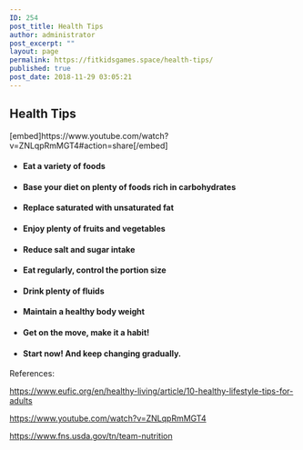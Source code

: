 ```yaml
---
ID: 254
post_title: Health Tips
author: administrator
post_excerpt: ""
layout: page
permalink: https://fitkidsgames.space/health-tips/
published: true
post_date: 2018-11-29 03:05:21
---
```

<h2>Health Tips</h2>
[embed]https://www.youtube.com/watch?v=ZNLqpRmMGT4#action=share[/embed]
<ul>
 	<li>
<h4>Eat a variety of foods</h4>
</li>
 	<li>
<h4>Base your diet on plenty of foods rich in carbohydrates</h4>
</li>
 	<li>
<h4>Replace saturated with unsaturated fat</h4>
</li>
 	<li>
<h4>Enjoy plenty of fruits and vegetables</h4>
</li>
 	<li>
<h4>Reduce salt and sugar intake</h4>
</li>
 	<li>
<h4>Eat regularly, control the portion size</h4>
</li>
 	<li>
<h4>Drink plenty of fluids</h4>
</li>
 	<li>
<h4>Maintain a healthy body weight</h4>
</li>
 	<li>
<h4>Get on the move, make it a habit!</h4>
</li>
 	<li>
<h4>Start now! And keep changing gradually.</h4>
</li>
</ul>
References:

<a href="https://www.eufic.org/en/healthy-living/article/10-healthy-lifestyle-tips-for-adults">https://www.eufic.org/en/healthy-living/article/10-healthy-lifestyle-tips-for-adults</a>

<a href="https://www.youtube.com/watch?v=ZNLqpRmMGT4">https://www.youtube.com/watch?v=ZNLqpRmMGT4</a>

<a href="_wp_link_placeholder">https://www.fns.usda.gov/tn/team-nutrition</a>